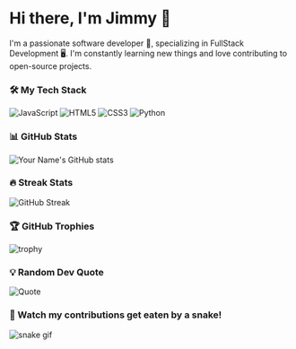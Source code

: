 # Hi there, I'm Jimmy 👋

I'm a passionate software developer 🚀, specializing in FullStack Development 🖥️. I'm constantly learning new things and love contributing to open-source projects.
### 🛠️ My Tech Stack

![JavaScript](https://img.shields.io/badge/-JavaScript-F7DF1E?style=flat-square&logo=javascript&logoColor=black)
![HTML5](https://img.shields.io/badge/-HTML5-E34F26?style=flat-square&logo=html5&logoColor=white)
![CSS3](https://img.shields.io/badge/-CSS3-1572B6?style=flat-square&logo=css3)
![Python](https://img.shields.io/badge/-Python-3776AB?style=flat-square&logo=python&logoColor=white)
### 📊 GitHub Stats
![Your Name's GitHub stats](https://github-readme-stats.vercel.app/api?username=your-username&show_icons=true&theme=radical)

### 🔥 Streak Stats
![GitHub Streak](https://github-readme-streak-stats.herokuapp.com/?user=your-username&theme=radical)

### 🏆 GitHub Trophies
![trophy](https://github-profile-trophy.vercel.app/?username=your-username&theme=onedark)
### 💡 Random Dev Quote
![Quote](https://quotes-github-readme.vercel.app/api?type=horizontal&theme=dark)

### 🐍 Watch my contributions get eaten by a snake!
![snake gif](https://github.com/your-username/your-username/blob/output/github-contribution-grid-snake.svg)



<!---
Jamesxx98/Jamesxx98 is a ✨ special ✨ repository because its `README.md` (this file) appears on your GitHub profile.
You can click the Preview link to take a look at your changes.
--->

